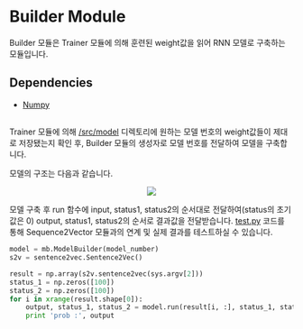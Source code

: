 Builder Module
===============================================================================

Builder 모듈은 Trainer 모듈에 의해 훈련된 weight값을 읽어 RNN 모델로 구축하는 모듈입니다. </br>

## Dependencies
- [Numpy](http://www.numpy.org/)


##
Trainer 모듈에 의해 [/src/model](https://github.com/CNUPiedPiper/HARU/tree/master/src/model) 디렉토리에 원하는 모델 번호의 weight값들이 제대로 저장됐는지 확인 후, Builder 모듈의 생성자로 모델 번호를 전달하여 모델을 구축합니다.

모델의 구조는 다음과 같습니다.
<p align="center">
  <img src="https://github.com/CNUPiedPiper/HARU/tree/master/src/builder/Rough_model.png">
</p>

모델 구축 후 run 함수에 input, status1, status2의 순서대로 전달하여(status의 초기값은 0) output, status1, status2의 순서로 결과값을 전달받습니다. [test.py](https://github.com/CNUPiedPiper/HARU/blob/master/src/builder/test.py) 코드를 통해 Sequence2Vector 모듈과의 연계 및 실제 결과를 테스트하실 수 있습니다.


``` python
model = mb.ModelBuilder(model_number)
s2v = sentence2vec.Sentence2Vec()

result = np.array(s2v.sentence2vec(sys.argv[2]))
status_1 = np.zeros([100])
status_2 = np.zeros([100])
for i in xrange(result.shape[0]):
    output, status_1, status_2 = model.run(result[i, :], status_1, status_2)
    print 'prob :', output
```
